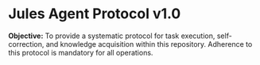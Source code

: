 # Jules Agent Protocol v1.0

**Objective:** To provide a systematic protocol for task execution, self-correction, and knowledge acquisition within this repository. Adherence to this protocol is mandatory for all operations.